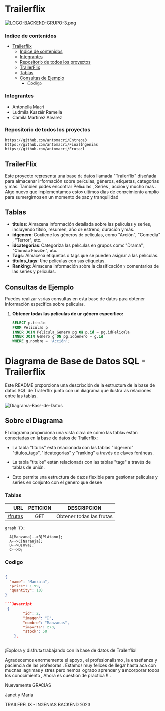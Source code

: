#  Trailerflix
[![LOGO-BACKEND-GRUPO-3.png](https://i.postimg.cc/cLk2bYzD/LOGO-BACKEND-GRUPO-3.png)](https://postimg.cc/qNn1tt4n)

### Indice de contenidos 
- [Trailerflix](#trailerflix)
    - [Indice de contenidos](#indice-de-contenidos)
    - [Integrantes](#integrantes)
    - [Repositorio de todos los proyectos](#repositorio-de-todos-los-proyectos)
  - [TrailerFlix](#trailerflix-1)
  - [Tablas](#tablas)
  - [Consultas de Ejemplo](#consultas-de-ejemplo)
    - [Codigo](#codigo)
  
    
### Integrantes 
- Antonella Macri
- Ludmila Kuszñir Ramella
- Camila Martinez Alvarez

### Repositorio de todos los proyectos
```
https://github.com/antomacri/Entrega3
https://github.com/antomacri/FinalIngenias
https://github.com/antomacri/Frutas1
```

## TrailerFlix 
Este proyecto  representa una base de datos llamada "Trailerflix" diseñada para almacenar información sobre películas, géneros, etiquetas, categorías y más. Tambien podes encontrar Peliculas , Series , accion y mucho mas . Algo nuevo que implementamos estos ultimos dias de conocimiento amplio para sumergirnos en un momento de paz y tranquilidad  

## Tablas
- **titulos**: Almacena información detallada sobre las películas y series, incluyendo título, resumen, año de estreno, duración y más.
- **idgenero**: Contiene los géneros de películas, como "Acción", "Comedia" , "Terror", etc.
- **idcategorias**: Categoriza las películas en grupos como "Drama", "Ciencia Ficción", etc.
- **Tags**: Almacena etiquetas o tags que se pueden asignar a las películas.
- **titulos_tags**: Une películas con sus etiquetas.
- **Ranking**: Almacena información sobre la clasificación y comentarios de las series y peliculas.

## Consultas de Ejemplo
Puedes realizar varias consultas en esta base de datos para obtener información específica sobre películas.

1. **Obtener todas las películas de un género específico:**
   ```sql
   SELECT p.titulo
   FROM Peliculas p
   INNER JOIN Pelicula_Genero pg ON p.id = pg.idPelicula
   INNER JOIN Genero g ON pg.idGenero = g.id
   WHERE g.nombre = 'Acción';

# Diagrama de Base de Datos SQL - Trailerflix

Este README proporciona una descripción de la estructura de la base de datos SQL de Trailerflix junto con un diagrama que ilustra las relaciones entre las tablas. 

![Diagrama-Base-de-Datos](imags/Diagrama%20trailerflix%20final.png)


## Sobre el Diagrama

El diagrama proporciona una vista clara de cómo las tablas están conectadas en la base de datos de Trailerflix:

- La tabla "titulos"  está relacionada con las tablas "idgenero" "titulos_tags", "idcategorias" y "ranking" a través de claves foráneas.

- La tabla "titulos" están relacionada con las tablas  "tags" a través de tablas de unión.

- Esto permite una estructura de datos flexible para gestionar películas y series en conjunto con el genero que desee

### Tablas

URL | PETICION | DESCRIPCION
---:|:---:| ---
|[/frutas](http://localhost:3008/api/v1/fruits) | GET  | Obtener todas las frutas

```mermaid
graph TD;
  
  A[Manzana]-->B[Plátano];
  A-->C[Naranja];
  B-->D[Uva];
  C-->D;
```
### Codigo
```json
 
{
  "name": "Manzana",
  "price": 1.99,
  "quantity": 100
}

```Javacript
 {
        "id": 2,
        "imagen": "🍎",
        "nombre": "Manzanas",
        "importe": 270,
        "stock": 50
    },
    
```
¡Explora y disfruta trabajando con la base de datos de Trailerflix!

Agradecemos enormemente el apoyo , el profesionalismo , la enseñanza y paciencia de las profesoras . Estamos muy felices de llegar hasta aca con muchas lagrimas y stres pero hemos logrado aprender y a incorporar todos los conocimiento , Ahora es cuestion de practica !! . 

Nuevamente GRACIAS 

Janet y Maria


TRAILERFLIX - INGENIAS BACKEND 2023 
